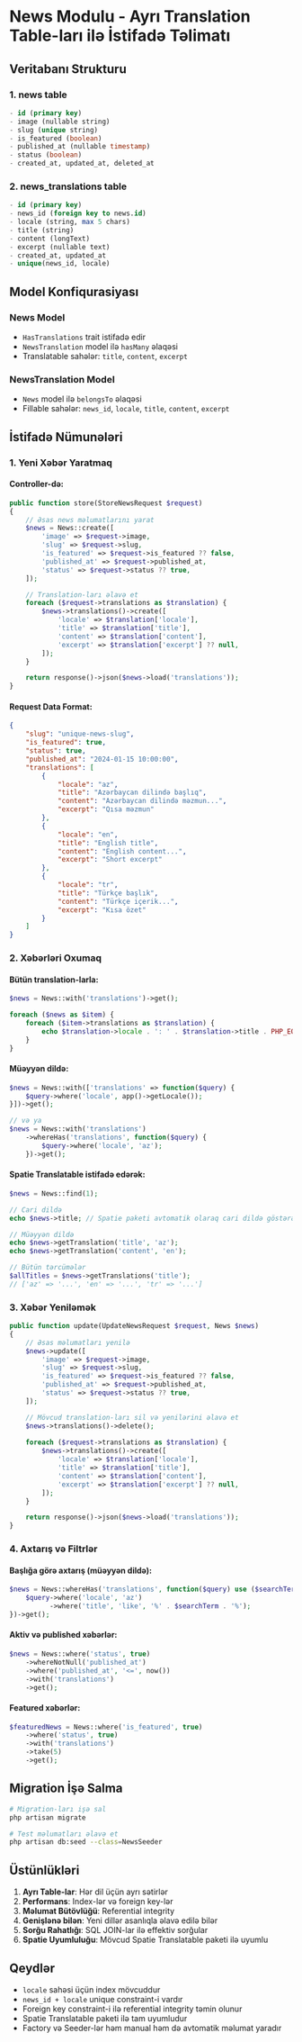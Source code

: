 # News Modulu - Ayrı Translation Table-ları ilə İstifadə Təlimatı

## Veritabanı Strukturu

### 1. news table
```sql
- id (primary key)
- image (nullable string)
- slug (unique string)
- is_featured (boolean)
- published_at (nullable timestamp)
- status (boolean)
- created_at, updated_at, deleted_at
```

### 2. news_translations table
```sql
- id (primary key)
- news_id (foreign key to news.id)
- locale (string, max 5 chars)
- title (string)
- content (longText)
- excerpt (nullable text)
- created_at, updated_at
- unique(news_id, locale)
```

## Model Konfiqurasiyası

### News Model
- `HasTranslations` trait istifadə edir
- `NewsTranslation` model ilə `hasMany` əlaqəsi
- Translatable sahələr: `title`, `content`, `excerpt`

### NewsTranslation Model
- `News` model ilə `belongsTo` əlaqəsi
- Fillable sahələr: `news_id`, `locale`, `title`, `content`, `excerpt`

## İstifadə Nümunələri

### 1. Yeni Xəbər Yaratmaq

#### Controller-də:
```php
public function store(StoreNewsRequest $request)
{
    // Əsas news məlumatlarını yarat
    $news = News::create([
        'image' => $request->image,
        'slug' => $request->slug,
        'is_featured' => $request->is_featured ?? false,
        'published_at' => $request->published_at,
        'status' => $request->status ?? true,
    ]);

    // Translation-ları əlavə et
    foreach ($request->translations as $translation) {
        $news->translations()->create([
            'locale' => $translation['locale'],
            'title' => $translation['title'],
            'content' => $translation['content'],
            'excerpt' => $translation['excerpt'] ?? null,
        ]);
    }

    return response()->json($news->load('translations'));
}
```

#### Request Data Format:
```json
{
    "slug": "unique-news-slug",
    "is_featured": true,
    "status": true,
    "published_at": "2024-01-15 10:00:00",
    "translations": [
        {
            "locale": "az",
            "title": "Azərbaycan dilində başlıq",
            "content": "Azərbaycan dilində məzmun...",
            "excerpt": "Qısa məzmun"
        },
        {
            "locale": "en", 
            "title": "English title",
            "content": "English content...",
            "excerpt": "Short excerpt"
        },
        {
            "locale": "tr",
            "title": "Türkçe başlık",
            "content": "Türkçe içerik...",
            "excerpt": "Kısa özet"
        }
    ]
}
```

### 2. Xəbərləri Oxumaq

#### Bütün translation-larla:
```php
$news = News::with('translations')->get();

foreach ($news as $item) {
    foreach ($item->translations as $translation) {
        echo $translation->locale . ': ' . $translation->title . PHP_EOL;
    }
}
```

#### Müəyyən dildə:
```php
$news = News::with(['translations' => function($query) {
    $query->where('locale', app()->getLocale());
}])->get();

// və ya
$news = News::with('translations')
    ->whereHas('translations', function($query) {
        $query->where('locale', 'az');
    })->get();
```

#### Spatie Translatable istifadə edərək:
```php
$news = News::find(1);

// Cari dildə
echo $news->title; // Spatie paketi avtomatik olaraq cari dildə göstərəcək

// Müəyyən dildə
echo $news->getTranslation('title', 'az');
echo $news->getTranslation('content', 'en');

// Bütün tərcümələr
$allTitles = $news->getTranslations('title');
// ['az' => '...', 'en' => '...', 'tr' => '...']
```

### 3. Xəbər Yeniləmək

```php
public function update(UpdateNewsRequest $request, News $news)
{
    // Əsas məlumatları yenilə
    $news->update([
        'image' => $request->image,
        'slug' => $request->slug,
        'is_featured' => $request->is_featured ?? false,
        'published_at' => $request->published_at,
        'status' => $request->status ?? true,
    ]);

    // Mövcud translation-ları sil və yenilərini əlavə et
    $news->translations()->delete();
    
    foreach ($request->translations as $translation) {
        $news->translations()->create([
            'locale' => $translation['locale'],
            'title' => $translation['title'],
            'content' => $translation['content'],
            'excerpt' => $translation['excerpt'] ?? null,
        ]);
    }

    return response()->json($news->load('translations'));
}
```

### 4. Axtarış və Filtrlər

#### Başlığa görə axtarış (müəyyən dildə):
```php
$news = News::whereHas('translations', function($query) use ($searchTerm) {
    $query->where('locale', 'az')
          ->where('title', 'like', '%' . $searchTerm . '%');
})->get();
```

#### Aktiv və published xəbərlər:
```php
$news = News::where('status', true)
    ->whereNotNull('published_at')
    ->where('published_at', '<=', now())
    ->with('translations')
    ->get();
```

#### Featured xəbərlər:
```php
$featuredNews = News::where('is_featured', true)
    ->where('status', true)
    ->with('translations')
    ->take(5)
    ->get();
```

## Migration İşə Salma

```bash
# Migration-ları işə sal
php artisan migrate

# Test məlumatları əlavə et
php artisan db:seed --class=NewsSeeder
```

## Üstünlükləri

1. **Ayrı Table-lar**: Hər dil üçün ayrı sətirlər
2. **Performans**: Index-lər və foreign key-lər
3. **Məlumat Bütövlüğü**: Referential integrity
4. **Genişlənə bilən**: Yeni dillər asanlıqla əlavə edilə bilər
5. **Sorğu Rahatlığı**: SQL JOIN-lar ilə effektiv sorğular
6. **Spatie Uyumluluğu**: Mövcud Spatie Translatable paketi ilə uyumlu

## Qeydlər

- `locale` sahəsi üçün index mövcuddur
- `news_id + locale` unique constraint-i vardır
- Foreign key constraint-i ilə referential integrity təmin olunur
- Spatie Translatable paketi ilə tam uyumludur
- Factory və Seeder-lər həm manual həm də avtomatik məlumat yaradır
